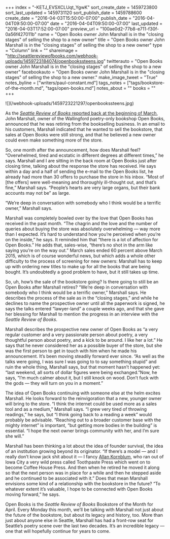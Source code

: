 +++
index = "-KETJ_EVSXCLUqt_YgwK"
sort_create_date = 1459723800
sort_last_updated = 1459731120
sort_publish_date = 1459788600
create_date = "2016-04-03T15:50:00-07:00"
publish_date = "2016-04-04T09:50:00-07:00"
date = "2016-04-04T09:50:00-07:00"
last_updated = "2016-04-03T17:52:00-07:00"
preview_url = "100ae0d2-77b8-e711-f30f-0a56f427011b"
name = "Open Books owner John Marshall is in the \"closing stages\" of selling the shop to a new owner"
title = "Open Books owner John Marshall is in the \"closing stages\" of selling the shop to a new owner"
type = "Column"
link = ""
shareimage = "http://seattlereviewofbooks.com/webhook-uploads/1459723184074/openbookssteens.jpg"
twitterauto = "Open Books owner John Marshall is in the \"closing stages\" of selling the shop to a new owner"
facebookauto = "Open Books owner John Marshall is in the \"closing stages\" of selling the shop to a new owner."
make_image_tweet = "True"
notes_byline = ["writers/paul-constant.md"]
tags_notes = ["tags/bookstore-of-the-month.md", "tags/open-books.md"]
notes_about = ""
books = ""
+++
<p class="image">![](/webhook-uploads/1459723221297/openbookssteens.jpg)</p>

As the [*Seattle Review of Books* reported back at the beginning of March]( http://seattlereviewofbooks.com/notes/2016/03/02/anybody-want-to-buy-a-poetry-bookstore/), John Marshall, owner of the Wallingford poetry-only bookshop Open Books, announced that he was retiring from the bookselling business. In an email to his customers, Marshall indicated that he wanted to sell the bookstore, that sales at Open Books were still strong, and that he believed a new owner could even make something more of the store.

So, one month after the announcement, how does Marshall feel? “Overwhelmed, tired and ecstatic in different degrees at different times,” he says. Marshall and I are sitting in the back room at Open Books just after closing time, talking about the response the store has received. He says within a day and a half of sending the e-mail to the Open Books list, he already had more than 30 offers to purchase the store in his inbox. “Most of [the offers] were well-meaning and thoroughly ill-thought out, and that’s fine,” Marshall says. “People’s hearts are very large organs, but their bank accounts may not be” as large.

<p class="pull-quote">“We’re deep in conversation with somebody who I think would be a terrific owner,” Marshall says.</p>

Marshall was completely bowled over by the love that Open Books has received in the past month. “The chagrin and the love and the number of queries about buying the store was absolutely overwhelming — way more than I expected. It’s hard to understand how you’re perceived when you’re on the inside,” he says. It reminded him that “there is a lot of affection for Open Books.” He adds that, sales-wise, “there’s no shot in the arm like saying you’re on the way out.” March sales ended 60 percent above March 2015, which is of course wonderful news, but which adds a whole other difficulty to the process of screening for new owners: Marshall has to keep up with ordering new titles to make up for all the books that are being bought. It’s undoubtedly a good problem to have, but it still takes up time.

So, uh, how’s the sale of the bookstore going? Is there going to still be an Open Books after Marshall retires? “We’re deep in conversation with somebody who I think would be a terrific owner,” Marshall says. He describes the process of the sale as in the “closing stages,” and while he declines to name the prospective owner until all the paperwork is signed, he says the talks entered “lawyer-land” a couple weeks ago, and that she gave her blessing for Marshall to mention the progress in an interview with the *Seattle Review of Books*.

Marshall describes the prospective new owner of Open Books as “a very regular customer and a very passionate person about poetry, a very thoughtful person about poetry, and a kick to be around. I like her a lot.” He says that he never considered her as a possible buyer of the store, but she was the first person to get in touch with him when he made his announcement. It’s been moving steadily forward ever since. “As well as the talks were going, I was sure I was going to to say something stupid” and ruin the whole thing, Marshall says, but that moment hasn’t happened yet: “last weekend, all sorts of dollar figures were being exchanged.”Now, he says, “I’m much calmer about it, but I still knock on wood. Don’t fuck with the gods — they will turn on you in a moment.”

The idea of Open Books continuing with someone else at the helm excites Marshall. He looks forward to the reinvigoration that a new, younger owner will bring to the store. “I think the internet could be used more as a sales tool and as a medium,” Marshall says. “I grew very tired of throwing readings,” he says, but “I think going back to a reading a week” would probably be advisable. “Reaching out to a broader customer base with the mighty internet” is important, “but getting more bodies in the building” is essential. “I hope the next owner brings community with her, and I’m sure she will.”

Marshall has been thinking a lot about the idea of founder survival, the idea of an institution growing beyond its originator. “If there’s a model — and I really don’t know jack shit about it — I fancy [Allan Kornblum]( http://coffeehousepress.org/blog-posts/allan-kornblum-1949-2014/), who ran out of Iowa City a very wild press called Toothpaste Press which went on to become Coffee House Press. And then when he retired he moved it along so that the next person was in place for a while and then he stepped aside and he continued to be associated with it.” Does that mean Marshall envisions some kind of a relationship with the bookstore in the future? “To whatever extent it’s valuable, I hope to be connected with Open Books moving forward,” he says.

Open Books is the *Seattle Review of Books* Bookstore of the Month for April. Every Monday this month, we’ll be talking with Marshall not just about the future of the bookstore, but about its legacy and history, too. More than just about anyone else in Seattle, Marshall has had a front-row seat for Seattle’s poetry scene over the last two decades. It’s an incredible legacy — one that will hopefully continue for years to come.
